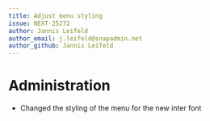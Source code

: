 ```yaml
---
title: Adjust menu styling
issue: NEXT-25272
author: Jannis Leifeld
author_email: j.leifeld@snapadmin.net
author_github: Jannis Leifeld
---
```

# Administration
* Changed the styling of the menu for the new inter font
